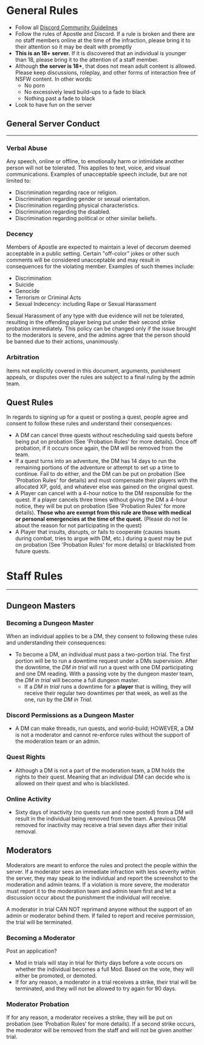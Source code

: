 # General Rules

- Follow all [Discord Community Guidelines](https://discord.com/guidelines)
- Follow the rules of Apostle and Discord. If a rule is broken and there are no staff members online at the time of the infraction, please bring it to their attention so it may be dealt with promptly
- **This is an 18+ server.** If it is discovered that an individual is younger than 18, please bring it to the attention of a staff member.
- Although **the server is 18+**, that does not mean adult content is allowed. Please keep discussions, roleplay, and other forms of interaction free of NSFW content. In other words:
    - No porn 
    - No excessively lewd build-ups to a fade to black
    - Nothing past a fade to black
- Look to have fun on the server

## General Server Conduct
---
### Verbal Abuse
Any speech, online or offline, to emotionally harm or intimidate another person will not be tolerated. This applies to text, voice, and visual communications. Examples of unacceptable speech include, but are not limited to: 
- Discrimination regarding race or religion. 
- Discrimination regarding gender or sexual orientation. 
- Discrimination regarding physical characteristics. 
- Discrimination regarding the disabled. 
- Discrimination regarding political or other similar beliefs.

### Decency
Members of Apostle are expected to maintain a level of decorum deemed acceptable in a public setting. Certain "off-color" jokes or other such comments will be considered unacceptable and may result in consequences for the violating member. Examples of such themes include: 
- Discrimination 
- Suicide 
- Genocide 
- Terrorism or Criminal Acts 
- Sexual Indecency: including Rape or Sexual Harassment

Sexual Harassment of any type with due evidence will not be tolerated, resulting in the offending player being put under their second strike probation immediately. This policy can be changed only if the issue brought to the moderators is severe, and the admins agree that the person should be banned due to their actions, unanimously.

### Arbitration
Items not explicitly covered in this document, arguments, punishment appeals, or disputes over the rules are subject to a final ruling by the admin team.

## Quest Rules
In regards to signing up for a quest or posting a quest, people agree and consent to follow these rules and understand their consequences:
- A DM can cancel three quests without rescheduling said quests before being put on probation (See 'Probation Rules' for more details). Once off probation, if it occurs once again, the DM will be removed from the team. 
- If a quest turns into an adventure, the DM has 14 days to run the remaining portions of the adventure or attempt to set up a time to continue. Fail to do either, and the DM can be put on probation (See 'Probation Rules' for details) and must compensate their players with the allocated XP, gold, and whatever else was gained on the original quest. 
- A Player can cancel with a 4-hour notice to the DM responsible for the quest. If a player cancels three times without giving the DM a 4-hour notice, they will be put on probation (See 'Probation Rules' for more details). **Those who are exempt from this rule are those with medical or personal emergencies at the time of the quest.** (Please do not lie about the reason for not participating in the quest)
- A Player that insults, disrupts, or fails to cooperate (causes issues during combat, tries to argue with DM, etc.) during a quest may be put on probation (See 'Probation Rules' for more details) or blacklisted from future quests. 

# Staff Rules
---
## Dungeon Masters

### Becoming a Dungeon Master
When an individual applies to be a DM, they consent to following these rules and understanding their consequences:
- To become a DM, an individual must pass a two-portion trial. The first portion will be to run a downtime request under a DMs supervision. After the downtime, the *DM in trial* will run a quest with one DM participating and one DM reading. With a passing vote by the dungeon master team, the *DM in trial* will become a full dungeon master.
    - If a *DM in trial* runs a downtime for a **player** that is willing, they will receive their regular two downtimes per that week, as well as the one, run by the *DM in Trial*.

### Discord Permissions as a Dungeon Master
- A DM can make threads, run quests, and world-build; HOWEVER, a DM is not a moderator and cannot re-enforce rules without the support of the moderation team or an admin. 

### Quest Rights
- Although a DM is not a part of the moderation team, a DM holds the rights to their quest. Meaning that an individual DM can decide who is allowed on their quest and who is blacklisted. 

### Online Activity
- Sixty days of inactivity (no quests run and none posted) from a DM will result in the individual being removed from the team. A previous DM removed for inactivity may receive a trial seven days after their initial removal. 

## Moderators
Moderators are meant to enforce the rules and protect the people within the server. If a moderator sees an immediate infraction with less severity within the server, they may speak to the individual and report the screenshot to the moderation and admin teams. If a violation is more severe, the moderator must report it to the moderation team and admin team first and let a discussion occur about the punishment the individual will receive. 

A moderator in trial CAN NOT reprimand anyone without the support of an admin or moderator behind them. If failed to report and receive permission, the trial will be terminated.

### Becoming a Moderator
Post an application?
- Mod in trials will stay in trial for thirty days before a vote occurs on whether the individual becomes a full Mod. Based on the vote, they will either be promoted, or demoted.
- If for any reason, a moderator in a trial receives a strike, their trial will be terminated, and they will not be allowed to try again for 90 days. 

### Moderator Probation
If for any reason, a moderator receives a strike, they will be put on probation (see ‘Probation Rules’ for more details). If a second strike occurs, the moderator will be removed from the staff and will not be given another trial. 
